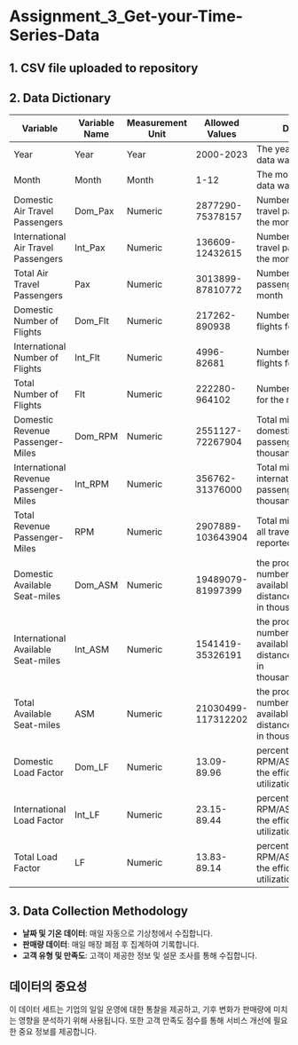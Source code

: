 # Assignment_3_Get-your-Time-Series-Data

## 1. CSV file uploaded to repository
## 2. Data Dictionary

| Variable                             | Variable Name | Measurement Unit | Allowed Values     | Description |
|--------------------------------------|---------------|------------------|--------------------|-------------|
| Year                                 | Year          | Year             | 2000-2023          | The year in which the data was recorded          | 
| Month                                | Month         | Month            | 1-12               | The month in which the data was recorded          | 
| Domestic Air Travel Passengers       | Dom_Pax       | Numeric          | 2877290-75378157   | Number of domestic travel passengers for the month        |
| International Air Travel Passengers  | Int_Pax       | Numeric          | 136609-12432615    | Number of international travel passengers for the month          |
| Total Air Travel Passengers          | Pax           | Numeric          | 3013899-87810772   | Number of total travel passengers for the month |
| Domestic Number of Flights           | Dom_Flt       | Numeric          | 217262-890938      | Number of domestic flights for the month |
| International Number of Flights      | Int_Flt       | Numeric          | 4996-82681         | Number of international flights for the month |
| Total Number of Flights              | Flt           | Numeric          | 222280-964102      | Number of total flights for the month |
| Domestic Revenue Passenger-Miles     | Dom_RPM       | Numeric          | 2551127-72267904   | Total miles traveled by domestic travel passengers, reported in thousands |
| International Revenue Passenger-Miles| Int_RPM       | Numeric          | 356762-31376000    | Total miles traveled by international travel passengers, reported in thousands |
| Total Revenue Passenger-Miles        | RPM           | Numeric          | 2907889-103643904  | Total miles traveled by all travel passengers, reported in thousands |
| Domestic Available Seat-miles        | Dom_ASM       | Numeric          | 19489079-81997399  | the product of the number of seats available and the distance flown, reported in thousands(domestic) |
| International Available Seat-miles   | Int_ASM       | Numeric          | 1541419-35326191   | the product of the number of seats available and the distance flown, reported in thousands(international) |
| Total Available Seat-miles           | ASM           | Numeric          | 21030499-117312202 | the product of the number of seats available and the distance flown, reported in thousands(total) |
| Domestic Load Factor                 | Dom_LF        | Numeric          | 13.09-89.96        | percentage of RPM/ASM, indicating the efficiency of utilization(domestic) |
| International Load Factor            | Int_LF        | Numeric          | 23.15-89.44        | percentage of RPM/ASM, indicating the efficiency of utilization(international) |
| Total Load Factor                    | LF            | Numeric          | 13.83-89.14        | percentage of RPM/ASM, indicating the efficiency of utilization(total) |

## 3. Data Collection Methodology

- **날짜 및 기온 데이터**: 매일 자동으로 기상청에서 수집합니다.
- **판매량 데이터**: 매일 매장 폐점 후 집계하여 기록합니다.
- **고객 유형 및 만족도**: 고객이 제공한 정보 및 설문 조사를 통해 수집합니다.

## 데이터의 중요성

이 데이터 세트는 기업의 일일 운영에 대한 통찰을 제공하고, 기후 변화가 판매량에 미치는 영향을 분석하기 위해 사용됩니다. 또한 고객 만족도 점수를 통해 서비스 개선에 필요한 중요 정보를 제공합니다.

